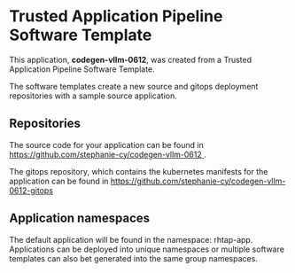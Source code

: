 # Trusted Application Pipeline Software Template

This application, **codegen-vllm-0612**, was created from a Trusted Application Pipeline Software Template.

The software templates create a new source and gitops deployment repositories with a sample source application. 

## Repositories

The source code for your application can be found in [https://github.com/stephanie-cy/codegen-vllm-0612 ](https://github.com/stephanie-cy/codegen-vllm-0612 ).
 
The gitops repository, which contains the kubernetes manifests for the application can be found in 
[https://github.com/stephanie-cy/codegen-vllm-0612-gitops ](https://github.com/stephanie-cy/codegen-vllm-0612-gitops ) 

## Application namespaces 

The default application will be found in the namespace: rhtap-app. Applications can be deployed into unique namespaces or multiple software templates can also bet generated into the same group namespaces.  